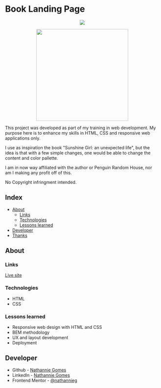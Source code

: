 # Book Landing Page

<p align="center">
  <img src="https://i.imgur.com/dygwmmV.png" />
</p>

<p align="center">
  <img height="300px" width="auto" src="https://i.imgur.com/qsBHrpC.png" />
</p>

This project was developed as part of my training in web development. My purpose here is to enhance my skills in HTML, CSS and responsive web applications only.

I use as inspiration the book "Sunshine Girl: an unexpected life", but the idea is that with a few simple changes, one would be able to change the content and color pallette.

I am in now way affiliated with the author or Penguin Random House, nor am I making any profit off of this.

No Copyright infringment intended.

## Index

- [About](#about)
  - [Links](#links)
  - [Technologies](#technologies)
  - [Lessons learned](#lessons)
- [Developer](#developer)
- [Thanks](#thanks)

## About

### Links

[Live site](https://book-lp.netlify.app/)

### Technologies

- HTML
- CSS

### Lessons learned

- Responsive web design with HTML and CSS
- BEM methodology
- UX and layout development
- Deployment

## Developer

- Github - [Nathannie Gomes](https://github.com/nathannieg)
- LinkedIn - [Nathannie Gomes](https://www.linkedin.com/in/nathanniegomes/)
- Frontend Mentor - [@nathannieg](https://www.frontendmentor.io/profile/nathannieg)

